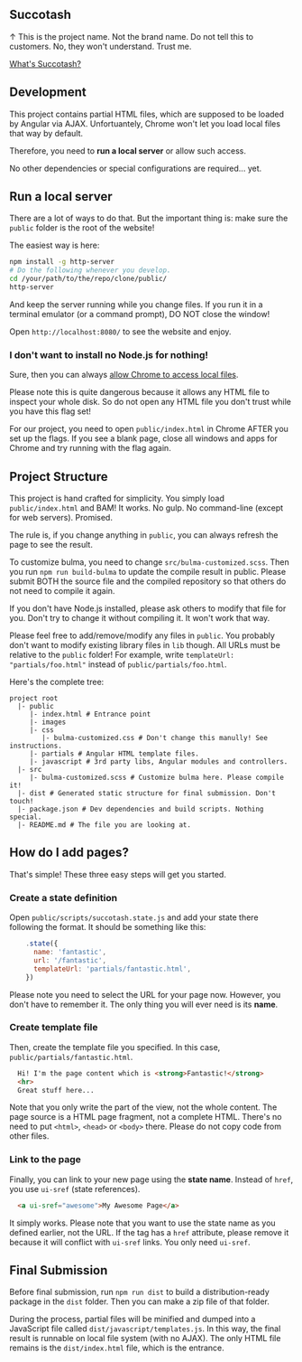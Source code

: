 Succotash
---------

↑ This is the project name. Not the brand name. Do not tell this to customers.
No, they won't understand. Trust me.

[What's Succotash?](https://en.wikipedia.org/wiki/Succotash)

Development
-----------

This project contains partial HTML files, which are supposed to be loaded by
Angular via AJAX. Unfortuantely, Chrome won't let you load local files that way
by default.

Therefore, you need to **run a local server** or allow such access.

No other dependencies or special configurations are required... yet.

## Run a local server

There are a lot of ways to do that. But the important thing is: make sure the
`public` folder is the root of the website!

The easiest way is here:

```bash
npm install -g http-server
# Do the following whenever you develop.
cd /your/path/to/the/repo/clone/public/
http-server
```

And keep the server running while you change files. If you run it in a terminal
emulator (or a command prompt), DO NOT close the window!

Open `http://localhost:8080/` to see the website and enjoy.

### I don't want to install no Node.js for nothing!

Sure, then you can always [allow Chrome to access local files](http://stackoverflow.com/a/18137280).

Please note this is quite dangerous because it allows any HTML file to inspect
your whole disk. So do not open any HTML file you don't trust while you have
this flag set!

For our project, you need to open `public/index.html` in Chrome AFTER you set
up the flags. If you see a blank page, close all windows and apps for Chrome and
try running with the flag again.

Project Structure
-----------------

This project is hand crafted for simplicity. You simply load `public/index.html`
and BAM! It works. No gulp. No command-line (except for web servers). Promised.

The rule is, if you change anything in `public`, you can always refresh the page
to see the result.

To customize bulma, you need to change `src/bulma-customized.scss`. Then you run
`npm run build-bulma` to update the compile result in public. Please submit BOTH
the source file and the compiled repository so that others do not need to
compile it again.

If you don't have Node.js installed, please ask others to modify that file for
you. Don't try to change it without compiling it. It won't work that way.

Please feel free to add/remove/modify any files in `public`. You probably don't
want to modify existing library files in `lib` though. All URLs must be relative
to the `public` folder! For example, write `templateUrl: "partials/foo.html"`
instead of `public/partials/foo.html`.

Here's the complete tree:

```
project root
  |- public
     |- index.html # Entrance point
     |- images
     |- css
        |- bulma-customized.css # Don't change this manully! See instructions.
     |- partials # Angular HTML template files.
     |- javascript # 3rd party libs, Angular modules and controllers.
  |- src
     |- bulma-customized.scss # Customize bulma here. Please compile it!
  |- dist # Generated static structure for final submission. Don't touch!
  |- package.json # Dev dependencies and build scripts. Nothing special.
  |- README.md # The file you are looking at.
```

How do I add pages?
-------------------

That's simple! These three easy steps will get you started.

### Create a state definition

Open `public/scripts/succotash.state.js` and add your state there following the
format. It should be something like this:

```js
    .state({
      name: 'fantastic',
      url: '/fantastic',
      templateUrl: 'partials/fantastic.html',
    })
```

Please note you need to select the URL for your page now. However, you don't
have to remember it. The only thing you will ever need is its **name**.

### Create template file

Then, create the template file you specified. In this case,
`public/partials/fantastic.html`.

```html
  Hi! I'm the page content which is <strong>Fantastic!</strong>
  <hr>
  Great stuff here...
```

Note that you only write the part of the view, not the whole content. The page
source is a HTML page fragment, not a complete HTML. There's no need to put
`<html>`, `<head>` or `<body>` there. Please do not copy code from other files.

### Link to the page

Finally, you can link to your new page using the **state name**. Instead of
`href`, you use `ui-sref` (state references).

```html
  <a ui-sref="awesome">My Awesome Page</a>
```

It simply works. Please note that you want to use the state name as you defined
earlier, not the URL. If the tag has a `href` attribute, please remove it
because it will conflict with `ui-sref` links. You only need `ui-sref`.

Final Submission
----------------

Before final submission, run `npm run dist` to build a distribution-ready
package in the `dist` folder. Then you can make a zip file of that folder.

During the process, partial files will be minified and dumped into a JavaScript
file called `dist/javascript/templates.js`. In this way, the final result is
runnable on local file system (with no AJAX). The only HTML file remains is the
`dist/index.html` file, which is the entrance.
